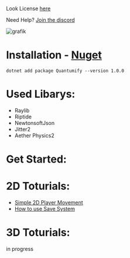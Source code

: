 ﻿Look License [here](LICENSE)

Need Help? [Join the discord](https://dsc.gg/kagano)

![grafik](https://raw.githubusercontent.com/PizzaGame01/Quantumify/master/Quantumify/content/icon.png)

Installation - [Nuget](https://www.nuget.org/packages/Quantumify/1.0.1)
===
```
dotnet add package Quantumify --version 1.0.0
```

# Used Libarys:
- Raylib
- Riptide
- NewtonsoftJson
- Jitter2
- Aether Physics2

# Get Started:
# 2D Toturials:
- [Simple 2D Player Movement](Toturials/SimpleMovement.md)
- [How to use Save System](Toturials/SaveSystem.md)
# 3D Toturials:
in progress
